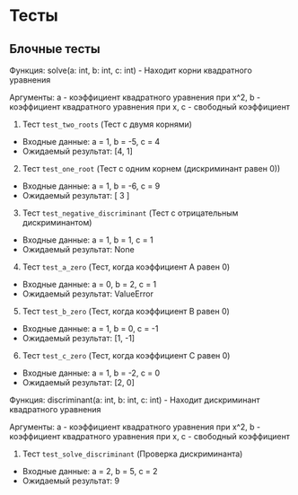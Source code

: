 # Тесты

## Блочные тесты
Функция: solve(a: int, b: int, c: int) - Находит корни квадратного уравнения

Аргументы: a - коэффициент квадратного уравнения при x^2, b - коэффициент квадратного уравнения при x, c - свободный коэффициент

 1. Тест ```test_two_roots``` (Тест с двумя корнями)
  - Входные данные: a = 1, b = -5, c = 4
  - Ожидаемый результат: [4, 1]
  
 2. Тест ```test_one_root``` (Тест с одним корнем (дискриминант равен 0))
  - Входные данные: a = 1, b = -6, c = 9
  - Ожидаемый результат: [ 3 ]

 3. Тест ```test_negative_discriminant``` (Тест с отрицательным дискриминантом)
  - Входные данные: a = 1, b = 1, c = 1
  - Ожидаемый результат: None

 4. Тест ```test_a_zero``` (Тест, когда коэффициент A равен 0)
  - Входные данные: a = 0, b = 2, c = 1
  - Ожидаемый результат: ValueError

 5. Тест ```test_b_zero``` (Тест, когда коэффициент B равен 0)
  - Входные данные: a = 1, b = 0, c = -1
  - Ожидаемый результат: [1, -1]

 6. Тест ```test_c_zero``` (Тест, когда коэффициент C равен 0)
  - Входные данные: a = 1, b = -2, c = 0
  - Ожидаемый результат: [2, 0]
  
Функция: discriminant(a: int, b: int, c: int) - Находит дискриминант квадратного уравнения

Аргументы: a - коэффициент квадратного уравнения при x^2, b - коэффициент квадратного уравнения при x, c - свободный коэффициент

  1. Тест ```test_solve_discriminant``` (Проверка дискриминанта)
  - Входные данные: a = 2, b = 5, c = 2
  - Ожидаемый результат: 9
  
